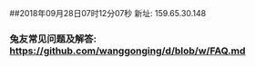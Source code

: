 ##2018年09月28日07时12分07秒 新址: 159.65.30.148
### 兔友常见问题及解答: https://github.com/wanggonging/d/blob/w/FAQ.md

